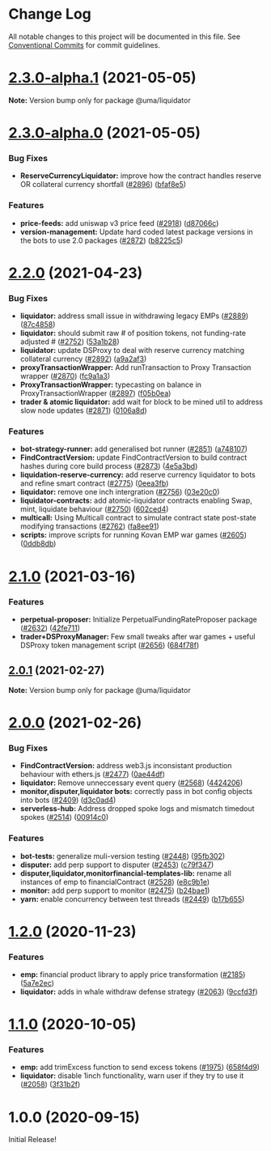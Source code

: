 # Change Log

All notable changes to this project will be documented in this file.
See [Conventional Commits](https://conventionalcommits.org) for commit guidelines.

# [2.3.0-alpha.1](https://github.com/UMAprotocol/protocol/compare/@uma/liquidator@2.3.0-alpha.0...@uma/liquidator@2.3.0-alpha.1) (2021-05-05)

**Note:** Version bump only for package @uma/liquidator

# [2.3.0-alpha.0](https://github.com/UMAprotocol/protocol/compare/@uma/liquidator@2.2.0...@uma/liquidator@2.3.0-alpha.0) (2021-05-05)

### Bug Fixes

- **ReserveCurrencyLiquidator:** improve how the contract handles reserve OR collateral currency shortfall ([#2896](https://github.com/UMAprotocol/protocol/issues/2896)) ([bfaf8e5](https://github.com/UMAprotocol/protocol/commit/bfaf8e53cfddce4463adf3751a1c999cfe361fd9))

### Features

- **price-feeds:** add uniswap v3 price feed ([#2918](https://github.com/UMAprotocol/protocol/issues/2918)) ([d87066c](https://github.com/UMAprotocol/protocol/commit/d87066cac46b72b3d1a5e4734d8a7536c6a93da8))
- **version-management:** Update hard coded latest package versions in the bots to use 2.0 packages ([#2872](https://github.com/UMAprotocol/protocol/issues/2872)) ([b8225c5](https://github.com/UMAprotocol/protocol/commit/b8225c580ea48f58ef44aa308f966fbed5a99cf3))

# [2.2.0](https://github.com/UMAprotocol/protocol/compare/@uma/liquidator@2.1.0...@uma/liquidator@2.2.0) (2021-04-23)

### Bug Fixes

- **liquidator:** address small issue in withdrawing legacy EMPs ([#2889](https://github.com/UMAprotocol/protocol/issues/2889)) ([87c4858](https://github.com/UMAprotocol/protocol/commit/87c4858e6f0fcd6d9fac750e7b41a52b77cc47fd))
- **liquidator:** should submit raw # of position tokens, not funding-rate adjusted # ([#2752](https://github.com/UMAprotocol/protocol/issues/2752)) ([53a1b28](https://github.com/UMAprotocol/protocol/commit/53a1b28d1118a01d713be0255485a8ef23e08999))
- **liquidator:** update DSProxy to deal with reserve currency matching collateral currency ([#2892](https://github.com/UMAprotocol/protocol/issues/2892)) ([a9a2af3](https://github.com/UMAprotocol/protocol/commit/a9a2af369f1a261d9de8a883eaf1b72e2637f8f7))
- **proxyTransactionWrapper:** Add runTransaction to Proxy Transaction wrapper ([#2870](https://github.com/UMAprotocol/protocol/issues/2870)) ([fc9a1a3](https://github.com/UMAprotocol/protocol/commit/fc9a1a36caf294bcd60841a14e00376cc5c715fc))
- **ProxyTransactionWrapper:** typecasting on balance in ProxyTransactionWrapper ([#2897](https://github.com/UMAprotocol/protocol/issues/2897)) ([f05b0ea](https://github.com/UMAprotocol/protocol/commit/f05b0ea4d33777507b489c65a09239133b1aa13d))
- **trader & atomic liquidator:** add wait for block to be mined util to address slow node updates ([#2871](https://github.com/UMAprotocol/protocol/issues/2871)) ([0106a8d](https://github.com/UMAprotocol/protocol/commit/0106a8dc22c26ee3d7aaf777ed12b6d894e88863))

### Features

- **bot-strategy-runner:** add generalised bot runner ([#2851](https://github.com/UMAprotocol/protocol/issues/2851)) ([a748107](https://github.com/UMAprotocol/protocol/commit/a748107df25d153443caf82ec42c08c03ae23bfd))
- **FindContractVersion:** update FindContractVersion to build contract hashes during core build process ([#2873](https://github.com/UMAprotocol/protocol/issues/2873)) ([4e5a3bd](https://github.com/UMAprotocol/protocol/commit/4e5a3bddfb90b2e868bbd04274947b5bcf0eebb9))
- **liquidation-reserve-currency:** add reserve currency liquidator to bots and refine smart contract ([#2775](https://github.com/UMAprotocol/protocol/issues/2775)) ([0eea3fb](https://github.com/UMAprotocol/protocol/commit/0eea3fbb610f74694c22ca36f6902faf3fa9092b))
- **liquidator:** remove one inch intergration ([#2756](https://github.com/UMAprotocol/protocol/issues/2756)) ([03e20c0](https://github.com/UMAprotocol/protocol/commit/03e20c09a6a2e1ced754507b64ebfb67ee812c75))
- **liquidator-contracts:** add atomic-liquidator contracts enabling Swap, mint, liquidate behaviour ([#2750](https://github.com/UMAprotocol/protocol/issues/2750)) ([602ced4](https://github.com/UMAprotocol/protocol/commit/602ced447486d1920667925e0eba80eb9bf79b74))
- **multicall:** Using Multicall contract to simulate contract state post-state modifying transactions ([#2762](https://github.com/UMAprotocol/protocol/issues/2762)) ([fa8ee91](https://github.com/UMAprotocol/protocol/commit/fa8ee9146c2497c4e370f58a9eca2c7306337f9e))
- **scripts:** improve scripts for running Kovan EMP war games ([#2605](https://github.com/UMAprotocol/protocol/issues/2605)) ([0ddb8db](https://github.com/UMAprotocol/protocol/commit/0ddb8db66af688b4ade346a6738aba49d766db81))

# [2.1.0](https://github.com/UMAprotocol/protocol/compare/@uma/liquidator@2.0.1...@uma/liquidator@2.1.0) (2021-03-16)

### Features

- **perpetual-proposer:** Initialize PerpetualFundingRateProposer package ([#2632](https://github.com/UMAprotocol/protocol/issues/2632)) ([42fe711](https://github.com/UMAprotocol/protocol/commit/42fe711788b2c95bef1be64c7c033e4bd1391e2a))
- **trader+DSProxyManager:** Few small tweaks after war games + useful DSProxy token management script ([#2656](https://github.com/UMAprotocol/protocol/issues/2656)) ([684f78f](https://github.com/UMAprotocol/protocol/commit/684f78f09e284466fac74c7388cab56d56aadd4c))

## [2.0.1](https://github.com/UMAprotocol/protocol/compare/@uma/liquidator@2.0.0...@uma/liquidator@2.0.1) (2021-02-27)

**Note:** Version bump only for package @uma/liquidator

# [2.0.0](https://github.com/UMAprotocol/protocol/compare/@uma/liquidator@1.2.0...@uma/liquidator@2.0.0) (2021-02-26)

### Bug Fixes

- **FindContractVersion:** address web3.js inconsistant production behaviour with ethers.js ([#2477](https://github.com/UMAprotocol/protocol/issues/2477)) ([0ae44df](https://github.com/UMAprotocol/protocol/commit/0ae44dfa098fc9a7453906cf9130b47740e5ed75))
- **liquidator:** Remove unneccessary event query ([#2568](https://github.com/UMAprotocol/protocol/issues/2568)) ([4424206](https://github.com/UMAprotocol/protocol/commit/44242061e3d2b0c4cf63d0641c6c794cb7f3698c))
- **monitor,disputer,liquidator bots:** correctly pass in bot config objects into bots ([#2409](https://github.com/UMAprotocol/protocol/issues/2409)) ([d3c0ad4](https://github.com/UMAprotocol/protocol/commit/d3c0ad4b7b366596f2938ef4230eacf03d1aa8d5))
- **serverless-hub:** Address dropped spoke logs and mismatch timedout spokes ([#2514](https://github.com/UMAprotocol/protocol/issues/2514)) ([00914c0](https://github.com/UMAprotocol/protocol/commit/00914c082bb42778c836def883f95fe00f26a229))

### Features

- **bot-tests:** generalize muli-version testing ([#2448](https://github.com/UMAprotocol/protocol/issues/2448)) ([95fb302](https://github.com/UMAprotocol/protocol/commit/95fb302f5b370658adced9cf23c3f897fe00d7d5))
- **disputer:** add perp support to disputer ([#2453](https://github.com/UMAprotocol/protocol/issues/2453)) ([c79f347](https://github.com/UMAprotocol/protocol/commit/c79f3476fee07736257582f7d92eb7c95932c300))
- **disputer,liquidator,monitorfinancial-templates-lib:** rename all instances of emp to financialContract ([#2528](https://github.com/UMAprotocol/protocol/issues/2528)) ([e8c9b1e](https://github.com/UMAprotocol/protocol/commit/e8c9b1e06f1b88fbeea02858b5f5974f29a0d4a8))
- **monitor:** add perp support to monitor ([#2475](https://github.com/UMAprotocol/protocol/issues/2475)) ([b24bae1](https://github.com/UMAprotocol/protocol/commit/b24bae1fc3aabb6b163043447dd9c5baa1d156b8))
- **yarn:** enable concurrency between test threads ([#2449](https://github.com/UMAprotocol/protocol/issues/2449)) ([b17b655](https://github.com/UMAprotocol/protocol/commit/b17b6558b714a9ac9f762dccdfa95764f9dfe1b9))

# [1.2.0](https://github.com/UMAprotocol/protocol/compare/@uma/liquidator@1.1.0...@uma/liquidator@1.2.0) (2020-11-23)

### Features

- **emp:** financial product library to apply price transformation ([#2185](https://github.com/UMAprotocol/protocol/issues/2185)) ([5a7e2ec](https://github.com/UMAprotocol/protocol/commit/5a7e2ec25c5ecbc09397284839a553fee9d5636d))
- **liquidator:** adds in whale withdraw defense strategy ([#2063](https://github.com/UMAprotocol/protocol/issues/2063)) ([9ccfd3f](https://github.com/UMAprotocol/protocol/commit/9ccfd3f00fd962363214664e244e8227b4ebf2f8))

# [1.1.0](https://github.com/UMAprotocol/protocol/compare/@uma/liquidator@1.0.0...@uma/liquidator@1.1.0) (2020-10-05)

### Features

- **emp:** add trimExcess function to send excess tokens ([#1975](https://github.com/UMAprotocol/protocol/issues/1975)) ([658f4d9](https://github.com/UMAprotocol/protocol/commit/658f4d90cff9ece8b05a2922dcb0f78e9b62c80d))
- **liquidator:** disable 1inch functionality, warn user if they try to use it ([#2058](https://github.com/UMAprotocol/protocol/issues/2058)) ([3f31b2f](https://github.com/UMAprotocol/protocol/commit/3f31b2f624da0f26a8370e82ddc5ef2e867ee723))

# 1.0.0 (2020-09-15)

Initial Release!
